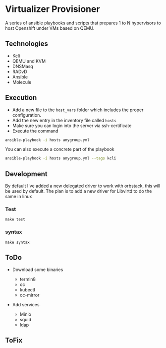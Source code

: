 # Virtualizer Provisioner

A series of ansible playbooks and scripts that prepares 1 to N hypervisors to host Openshift under VMs based on QEMU.

## Technologies

- Kcli
- QEMU and KVM
- DNSMasq
- RADvD
- Ansible
- Molecule

## Execution

- Add a new file to the `host_vars` folder which includes the proper configuration.
- Add the new entry in the inventory file called `hosts`
- Make sure you can login into the server via ssh-certificate
- Execute the command

```bash
ansible-playbook -i hosts anygroup.yml
```

You can also execute a concrete part of the playbook

```bash
ansible-playbook -i hosts anygroup.yml --tags kcli
```

## Development

By default I've added a new delegated driver to work with orbstack, this will be used by default. The plan is to add a new driver for Libvirtd to do the same in linux

### Test

```
make test
```

### syntax

```
make syntax
```

## ToDo

- Download some binaries
    - termin8
    - oc
    - kubectl
    - oc-mirror

- Add services
    - Minio
    - squid
    - ldap

## ToFix
